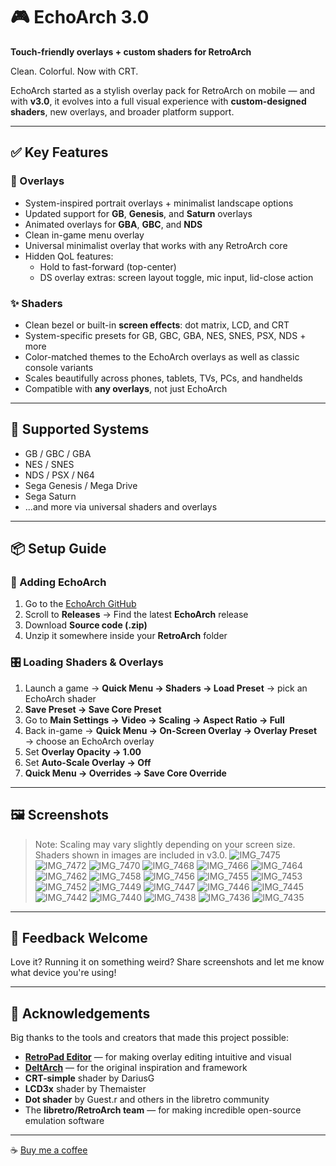 # 🎮 EchoArch 3.0

**Touch-friendly overlays + custom shaders for RetroArch**

Clean. Colorful. Now with CRT.

EchoArch started as a stylish overlay pack for RetroArch on mobile — and with **v3.0**, it evolves into a full visual experience with **custom-designed shaders**, new overlays, and broader platform support.

---

## ✅ Key Features

### 🎨 Overlays

- System-inspired portrait overlays + minimalist landscape options
- Updated support for **GB**, **Genesis**, and **Saturn** overlays
- Animated overlays for **GBA**, **GBC**, and **NDS**
- Clean in-game menu overlay
- Universal minimalist overlay that works with any RetroArch core
- Hidden QoL features:
  - Hold to fast-forward (top-center)
  - DS overlay extras: screen layout toggle, mic input, lid-close action

### ✨ Shaders

- Clean bezel or built-in **screen effects**: dot matrix, LCD, and CRT
- System-specific presets for GB, GBC, GBA, NES, SNES, PSX, NDS + more
- Color-matched themes to the EchoArch overlays as well as classic console variants
- Scales beautifully across phones, tablets, TVs, PCs, and handhelds
- Compatible with **any overlays**, not just EchoArch

---

## 🎩 Supported Systems

- GB / GBC / GBA
- NES / SNES
- NDS / PSX / N64
- Sega Genesis / Mega Drive
- Sega Saturn
- ...and more via universal shaders and overlays

---

## 📦 Setup Guide

### 🔽 Adding EchoArch

1. Go to the [EchoArch GitHub](https://github.com/your-repo)
2. Scroll to **Releases** → Find the latest **EchoArch** release
3. Download **Source code (.zip)**
4. Unzip it somewhere inside your **RetroArch** folder

### 🎛 Loading Shaders & Overlays

1. Launch a game → **Quick Menu → Shaders → Load Preset** → pick an EchoArch shader
2. **Save Preset → Save Core Preset**
3. Go to **Main Settings → Video → Scaling → Aspect Ratio → Full**
4. Back in-game → **Quick Menu → On-Screen Overlay → Overlay Preset** → choose an EchoArch overlay
5. Set **Overlay Opacity → 1.00**
6. Set **Auto-Scale Overlay → Off**
7. **Quick Menu → Overrides → Save Core Override**

---

## 🖼️ Screenshots

> Note: Scaling may vary slightly depending on your screen size. Shaders shown in images are included in v3.0.
![IMG_7475](https://github.com/user-attachments/assets/62dd7e12-689e-4943-88ec-ae1d25a9e626)
![IMG_7472](https://github.com/user-attachments/assets/a25e1e0a-d686-4e67-9a71-43c815203f2a)
![IMG_7470](https://github.com/user-attachments/assets/1b354eee-e3c7-4b99-b95d-4ae5e33f35f0)
![IMG_7468](https://github.com/user-attachments/assets/4a1fb296-eda0-4c54-862b-f049d8ee0f90)
![IMG_7466](https://github.com/user-attachments/assets/04e1c420-0edb-4998-8cf1-4886620c08c8)
![IMG_7464](https://github.com/user-attachments/assets/385f53fa-b193-46a5-b818-84bc550bfcf6)
![IMG_7462](https://github.com/user-attachments/assets/c0e3ef76-e210-4eb2-8f28-5d39c046a1a0)
![IMG_7458](https://github.com/user-attachments/assets/c56f8600-1e60-4d08-a41f-be4c9d2bd676)
![IMG_7456](https://github.com/user-attachments/assets/9ee0e2e8-359f-41df-b55e-01edae2519da)
![IMG_7455](https://github.com/user-attachments/assets/a76523b5-48d4-4020-8588-5ca0986f7bfb)
![IMG_7453](https://github.com/user-attachments/assets/2aaff360-898b-455f-91d4-309715e0b62a)
![IMG_7452](https://github.com/user-attachments/assets/04f6f8f8-b916-4461-8f19-6fc4aee163da)
![IMG_7449](https://github.com/user-attachments/assets/34804770-3a1f-4463-a38d-23141e382379)
![IMG_7447](https://github.com/user-attachments/assets/b9ae5f15-f78e-4d35-b683-1208afba8e17)
![IMG_7446](https://github.com/user-attachments/assets/f3d1bc63-634e-4f77-a541-f9ed860866ed)
![IMG_7445](https://github.com/user-attachments/assets/c252f0f3-44f7-4a32-83ad-d30b621b9462)
![IMG_7442](https://github.com/user-attachments/assets/37d167bc-236e-4a10-bfd9-ef0f1f3435b0)
![IMG_7440](https://github.com/user-attachments/assets/85f89aeb-603d-48eb-8c45-53ff56e2c88e)
![IMG_7438](https://github.com/user-attachments/assets/9425002a-d61d-4d6a-b65a-33d5e0ef5471)
![IMG_7436](https://github.com/user-attachments/assets/1528d4c7-d8a1-4c5f-9bf4-0730404d7b71)
![IMG_7435](https://github.com/user-attachments/assets/4b8f5844-7ea2-4aec-a5f2-67468b20167b)


---

## 💬 Feedback Welcome

Love it? Running it on something weird? Share screenshots and let me know what device you're using!

---

## 🙏 Acknowledgements

Big thanks to the tools and creators that made this project possible:

- **[RetroPad Editor](https://valent-in.github.io/retropad-editor/)** — for making overlay editing intuitive and visual
- **[DeltArch](https://github.com/volkanturkut/DeltArch)** — for the original inspiration and framework
- **CRT-simple** shader by DariusG
- **LCD3x** shader by Themaister
- **Dot shader** by Guest.r and others in the libretro community
- The **libretro/RetroArch team** — for making incredible open-source emulation software

---

️☕ [Buy me a coffee](https://coff.ee/stunrelay)

